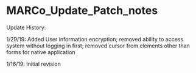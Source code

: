 # MARCo_Update_Patch_notes

Update History:

1/29/19:
Added User information encryption; removed ability to access system without logging in first; removed cursor from elements other than forms for native application

1/16/19:
Initial revision


